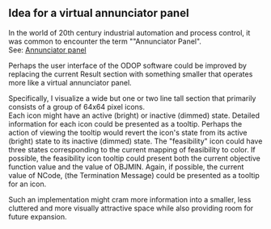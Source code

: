 ## Idea for a virtual annunciator panel

In the world of 20th century industrial automation and process control, 
it was common to encounter the term ""Annunciator Panel".  
See:
[Annunciator panel](https://en.wikipedia.org/wiki/Annunciator_panel) 

Perhaps the user interface of the ODOP software could be improved by replacing the current 
Result section with something smaller that operates more like a virtual annunciator panel.

Specifically, I visualize a wide but one or two line tall section that primarily consists of a group of 64x64 pixel icons.  
Each icon might have an active (bright) or inactive (dimmed) state.
Detailed information for each icon could be presented as a tooltip.
Perhaps the action of viewing the tooltip would revert the icon's state from its active (bright) state to its inactive (dimmed) state. 
The "feasibility" icon could have three states corresponding to the current mapping of feasibility to color.
If possible, the feasibility icon tooltip could present both the current objective function value and the value of OBJMIN.
Again, if possible, the current value of NCode, (the Termination Message) could be presented as a tooltip for an  icon.

Such an implementation might cram more information into a smaller, less cluttered and more visually attractive space 
while also providing room for future expansion.
 